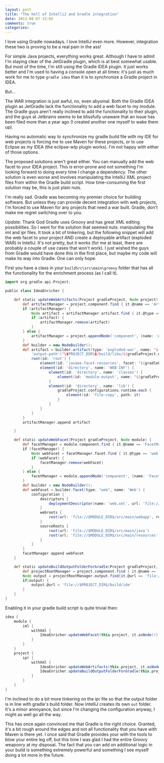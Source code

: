 ```yaml
---
layout: post
title: "The hell of IntelliJ and Gradle integration"
date: 2013-08-07 15:02
comments: true
categories: 
---
```


I love using Gradle nowadays. I love IntelliJ even more. However, integration these two is proving to be a real pain in the ass! 

For simple Java projects, everything works great. Although I have to admit I'm staying clear of the JetGradle plugin, which is at best somewhat usable. But most of the time, I'm still using the Gradle IDEA plugin. It just works better and I'm used to having a console open at all times: it's just as much work for me to type `gradle idea` than it is to synchronize a Gradle project in IDEA.

But...

The WAR integration is just awful, no, even abysmal. Both the Gradle IDEA plugin as JetGradle lack the functionality to add a web facet to my module. The Gradle guys aren't really inclined to add the functionality to their plugin, and the guys at Jetbrains seems to be blissfully unaware that an issue has been filed more than a year ago (I created another one myself to wake them up).<!--more-->

Having no automatic way to synchronize my gradle build file with my IDE for web projects is forcing me to use Maven for these projects, or to use Eclipse as my IDEA (the eclipse-wtp plugin works). I'm not happy with either of those options. 

The proposed solutions aren't great either. You can manually add the web facet to your IDEA project. This is error-prone and not something I'm looking forward to doing every time I change a dependency. The other solution is even worse and involves manipulating the IntelliJ XML project files from within the Gradle build script. How time-consuming the first solution may be, this is just plain nuts.

I'm really sad. Gradle was becoming my premier choice for building software. But unless they can provide decent integration with web projects, I'm forced to use Maven for any projects that need a war built. Gradle, don't make me regret switching over to you. 

*Update*: Thank God Gradle uses Groovy and has great XML editing possibilities. So I went for the solution that seemed nuts: manipulating the iml and ipr files. It took a bit of tinkering, but the following snippet will add the web facet to your project AND create a deployable artifact (exploded WAR) in IntelliJ. It's not pretty, but it works (for me at least, there are probably a couple of use cases that won't work).
I just wished the guys from Gradle would have done this in the first place, but maybe my code will make its way into Gradle. One can only hope.

First you have a class in your `buildSrc\src\main\groovy` folder that has all the functionality for the enrichment process (as I call it).

``` groovy
import org.gradle.api.Project;

public class IdeaEnricher {

    def static updateWebArtifacts(Project gradleProject, Node project) {
        def artifactManager = project.component.find { it.@name == 'ArtifactManager' } as Node
        if (artifactManager) {
            Node artifact = artifactManager.artifact.find { it.@type == 'exploded-war' }
            if (artifact) {
                artifactManager.remove(artifact)
            }
        } else {
            artifactManager = project.appendNode('component', [name: 'ArtifactManager']);
        }
        def builder = new NodeBuilder();
        def artifact = builder.artifact(type: 'exploded-war', name: "${gradleProject.name}/Exploded war") {
            'output-path'("\$PROJECT_DIR\$/build/libs/${gradleProject.name}_exploded.war")
            root(id: 'root') {
                element(id: 'javaee-facet-resources', facet: "${gradleProject.name}/web/Web");
                element(id: 'directory', name: 'WEB-INF') {
                    element(id: 'directory', name: 'classes') {
                        element(id: 'module-output', name: "${gradleProject.name}")
                    }
                    element(id: 'directory', name: 'lib') {
                        gradleProject.configurations.runtime.each {
                            element(id: 'file-copy', path: it)
                        }
                    }
                }
            }
        }
        artifactManager.append artifact

    }

    def static updateWebFacet(Project gradleProject, Node module) {
        def facetManager = module.component.find { it.@name == 'FacetManager' } as Node
        if (facetManager) {
            Node webFacet = facetManager.facet.find { it.@type == 'web' }
            if (webFacet) {
                facetManager.remove(webFacet)
            }
        } else {
            facetManager = module.appendNode('component', [name: 'FacetManager']);
        }
        def builder = new NodeBuilder();
        def webFacet = builder.facet(type: "web", name: 'Web') {
            configuration {
                descriptors {
                    deploymentDescriptor(name: 'web.xml', url: 'file://$MODULE_DIR$/src/main/webapp/WEB-INF/web.xml')
                }
                webroots {
                    root(url: 'file://$MODULE_DIR$/src/main/webapp', relative: '/')
                }
                sourceRoots {
                    root(url: 'file://$MODULE_DIR$/src/main/java')
                    root(url: 'file://$MODULE_DIR$/src/main/resources')
                }
            }
        }
        facetManager.append webFacet
    }

    def static updateBuildOutputFolderForGradle(Project gradleProject, Node project) {
        def projectRootManager = project.component.find { it.@name == 'ProjectRootManager' } as Node
        Node output = projectRootManager.output.find{it.@url == 'file://$PROJECT_DIR$/out'}
        if(output) {
            output.@url = 'file://$PROJECT_DIR$/build/ide'
        }
    }
}
```  

Enabling it in your gradle build script is quite trivial then:

``` groovy
idea {
    module {
        iml {
            withXml {
                IdeaEnricher.updateWebFacet(this.project, it.asNode())
            }
        }
    }
    project {
        ipr {
            withXml {
                IdeaEnricher.updateWebArtifacts(this.project, it.asNode())
                IdeaEnricher.updateBuildOutputFolderForGradle(this.project, it.asNode())
            }
        }
    }
}
```

I'm inclined to do a bit more tinkering on the ipr file so that the output folder is in line with gradle's build folder. Now IntelliJ creates its own `out` folder. It's a minor annoyance, but since I'm changing the configuration anyway, I might as well go all the way.

This has once again convinced me that Gradle is the right choice. Granted, it's a bit rough around the edges and not all functionality that you have with Maven is there yet. I once said that Gradle provides your with the tools to blow your entire leg off, but this time I was glad I had the entire Groovy weaponry at my disposal. The fact that you can add on additional logic in your build is something extremely powerful and something I see myself doing a lot more in the future.
